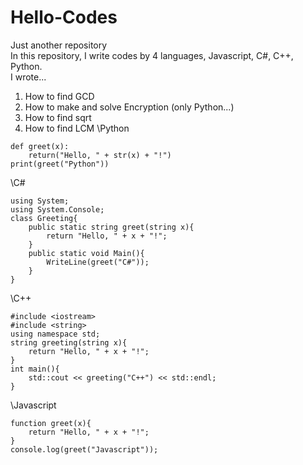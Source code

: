 # Hello-Codes
Just another repository\
In this repository, I write codes by 4 languages, Javascript, C#, C++, Python.\
I wrote...
1. How to find GCD
2. How to make and solve Encryption (only Python...)
3. How to find sqrt
4. How to find LCM
\Python
```python: index.py
def greet(x):
    return("Hello, " + str(x) + "!")
print(greet("Python"))
```
\C#
```cs: index.cs
using System;
using System.Console;
class Greeting{
    public static string greet(string x){
        return "Hello, " + x + "!";
    }
    public static void Main(){
        WriteLine(greet("C#"));
    }
}
```
\C++
```cpp: index.cpp
#include <iostream>
#include <string>
using namespace std;
string greeting(string x){
    return "Hello, " + x + "!";
}
int main(){
    std::cout << greeting("C++") << std::endl;
}
```
\Javascript
```javascript: index.js
function greet(x){
    return "Hello, " + x + "!";
}
console.log(greet("Javascript"));
```
